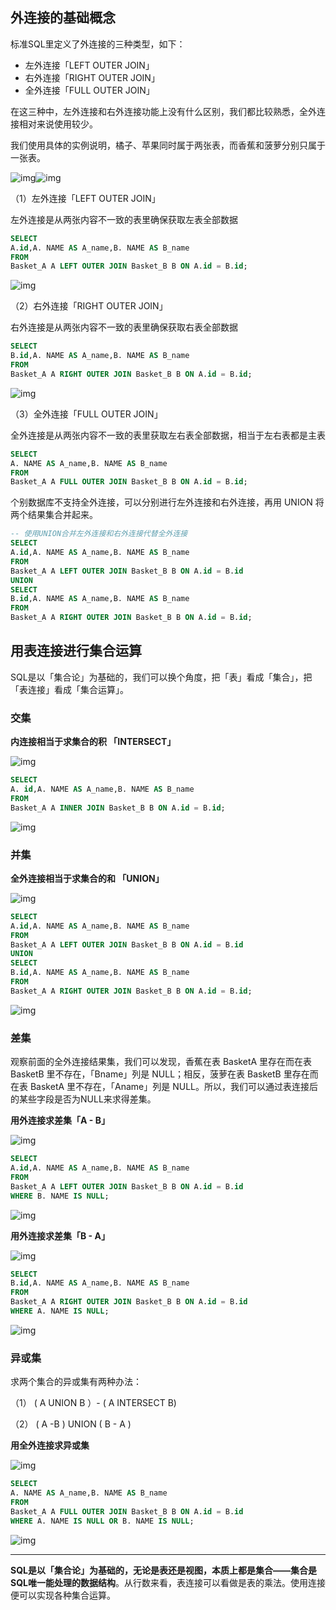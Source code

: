 ## 外连接的基础概念 
标准SQL里定义了外连接的三种类型，如下：

- 左外连接「LEFT OUTER JOIN」
- 右外连接「RIGHT OUTER JOIN」
- 全外连接「FULL OUTER JOIN」

在这三种中，左外连接和右外连接功能上没有什么区别，我们都比较熟悉，全外连接相对来说使用较少。

我们使用具体的实例说明，橘子、苹果同时属于两张表，而香蕉和菠萝分别只属于一张表。

![img](http://songwenjie.vip/blog/20181230/cGTB40iVq3Pc.png)![img](http://songwenjie.vip/blog/20181230/Er42UFJeDn8R.png)

（1）左外连接「LEFT OUTER JOIN」

左外连接是从两张内容不一致的表里确保获取左表全部数据

```sql
SELECT    
A.id,A. NAME AS A_name,B. NAME AS B_name
FROM    
Basket_A A LEFT OUTER JOIN Basket_B B ON A.id = B.id;
```

![img](http://songwenjie.vip/blog/20181230/HvjMnHdB99LC.png)

（2）右外连接「RIGHT OUTER JOIN」

右外连接是从两张内容不一致的表里确保获取右表全部数据

```sql
SELECT
B.id,A. NAME AS A_name,B. NAME AS B_name
FROM
Basket_A A RIGHT OUTER JOIN Basket_B B ON A.id = B.id;
```

![img](http://songwenjie.vip/blog/20181230/uPvprOmcrO4d.png)

（3）全外连接「FULL OUTER JOIN」

全外连接是从两张内容不一致的表里获取左右表全部数据，相当于左右表都是主表

```sql
SELECT
A. NAME AS A_name,B. NAME AS B_name
FROM
Basket_A A FULL OUTER JOIN Basket_B B ON A.id = B.id;
```

个别数据库不支持全外连接，可以分别进行左外连接和右外连接，再用 UNION 将两个结果集合并起来。

```sql
-- 使用UNION合并左外连接和右外连接代替全外连接
SELECT
A.id,A. NAME AS A_name,B. NAME AS B_name
FROM
Basket_A A LEFT OUTER JOIN Basket_B B ON A.id = B.id
UNION 
SELECT
B.id,A. NAME AS A_name,B. NAME AS B_name
FROM
Basket_A A RIGHT OUTER JOIN Basket_B B ON A.id = B.id;
```

## 用表连接进行集合运算

SQL是以「集合论」为基础的，我们可以换个角度，把「表」看成「集合」，把「表连接」看成「集合运算」。

### 交集

**内连接相当于求集合的积 「INTERSECT」**

![img](http://songwenjie.vip/blog/20181230/JIy6AtotfOMr.png)

```sql
SELECT
A. id,A. NAME AS A_name,B. NAME AS B_name
FROM
Basket_A A INNER JOIN Basket_B B ON A.id = B.id;
```

![img](http://songwenjie.vip/blog/20181230/DcGEA7nTmy9E.png)

### 并集

**全外连接相当于求集合的和 「UNION」**

![img](http://songwenjie.vip/blog/20181230/NGwbHwGvWO9p.png)

```sql
SELECT 
A.id,A. NAME AS A_name,B. NAME AS B_name
FROM
Basket_A A LEFT OUTER JOIN Basket_B B ON A.id = B.id
UNION 
SELECT
B.id,A. NAME AS A_name,B. NAME AS B_name
FROM
Basket_A A RIGHT OUTER JOIN Basket_B B ON A.id = B.id;
```

![img](http://songwenjie.vip/blog/20181230/iSnWJKz58BqS.png)

### 差集

观察前面的全外连接结果集，我们可以发现，香蕉在表 BasketA 里存在而在表 BasketB 里不存在，「Bname」列是 NULL；相反，菠萝在表 BasketB 里存在而在表 BasketA 里不存在，「Aname」列是 NULL。所以，我们可以通过表连接后的某些字段是否为NULL来求得差集。

**用外连接求差集「A - B」**

![img](http://songwenjie.vip/blog/20181230/vh9Cxth2pCKL.png)

```sql
SELECT
A.id,A. NAME AS A_name,B. NAME AS B_name
FROM
Basket_A A LEFT OUTER JOIN Basket_B B ON A.id = B.id
WHERE B. NAME IS NULL;
```

![img](http://songwenjie.vip/blog/20181230/4o6mwBsvgd2q.png)

**用外连接求差集「B - A」**

![img](http://songwenjie.vip/blog/20181230/R5PYYDAS6fzh.png)

```sql
SELECT
B.id,A. NAME AS A_name,B. NAME AS B_name
FROM
Basket_A A RIGHT OUTER JOIN Basket_B B ON A.id = B.id
WHERE A. NAME IS NULL;
```

![img](http://songwenjie.vip/blog/20181230/eb2FpWw5BiEl.png)

### 异或集

求两个集合的异或集有两种办法：

（1） ( A UNION B ）- ( A INTERSECT B)

（2） ( A -B ) UNION ( B - A )

**用全外连接求异或集**

![img](http://songwenjie.vip/blog/20181230/T4Ywj2V51Mrm.png)

```sql
SELECT
A. NAME AS A_name,B. NAME AS B_name
FROM
Basket_A A FULL OUTER JOIN Basket_B B ON A.id = B.id
WHERE A. NAME IS NULL OR B. NAME IS NULL;
```

![img](http://songwenjie.vip/blog/20181230/w5JuS2nF6hkJ.png)

------

**SQL是以「集合论」为基础的，无论是表还是视图，本质上都是集合——集合是SQL唯一能处理的数据结构**。从行数来看，表连接可以看做是表的乘法。使用连接便可以实现各种集合运算。

